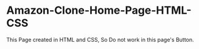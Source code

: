 # Amazon-Clone-Home-Page-HTML-CSS
This Page created in HTML and CSS, So Do not work in this page's Button.
